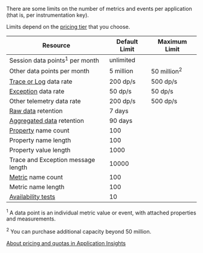 There are some limits on the number of metrics and events per application (that is, per instrumentation key). 

Limits depend on the [pricing tier](https://azure.microsoft.com/pricing/details/application-insights/) that you choose.

**Resource** | **Default Limit** | **Maximum Limit**
-------- | ------------- | -------------
Session data points<sup>1</sup> per month | unlimited | 
Other data points per month | 5 million | 50 million<sup>2</sup>
[Trace or Log](../articles/app-insights-search-diagnostic-logs.md) data rate | 200 dp/s | 500 dp/s
[Exception](../articles/app-insights-asp-net-exceptions.md) data rate | 50 dp/s | 50 dp/s
Other telemetry data rate | 200 dp/s | 500 dp/s
[Raw data](../articles/app-insights-diagnostic-search.md) retention | 7 days
[Aggregated data](../articles/app-insights-metrics-explorer.md) retention | 90 days
[Property](../articles/app-insights-api-custom-events-metrics.md#properties) name count | 100 |
Property name length | 100 | 
Property value length | 1000 | 
Trace and Exception message length | 10000 |
[Metric](../articles/app-insights-api-custom-events-metrics.md#properties) name count | 100 |
Metric name length |  100 | 
[Availability tests](../articles/app-insights-monitor-web-app-availability.md) | 10 | 

<sup>1</sup> A data point is an individual metric value or event, with attached properties and measurements.

<sup>2</sup> You can purchase additional capacity beyond 50 million.
 
[About pricing and quotas in Application Insights](../articles/application-insights/app-insights-pricing.md)
